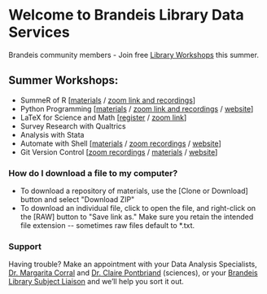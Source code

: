 # Welcome to Brandeis Library Data Services

Brandeis community members - Join free [Library Workshops](https://calendar.library.brandeis.edu/calendar/workshops/) this summer.

## Summer Workshops:
- SummeR of R  [[materials](https://github.com/DeisData/summer-of-r) / [zoom link and recordings](https://docs.google.com/document/d/1-eeemJIYWoDuRAUvtmO5TKnyAUYvORIzNCFNdfnin5c/edit?usp=sharing)]
- Python Programming  [[materials](https://github.com/DeisData/python) / [zoom link and recordings](https://docs.google.com/document/d/18TwHdTBUU34PNF8Vz2YYWbmME4tS3NS7Ugu5NjaMmBo/edit?usp=sharing) / [website](python.md)] 
- LaTeX for Science and Math [[register](https://calendar.library.brandeis.edu/calendar/workshops/latex2020) / [zoom link](https://docs.google.com/document/d/13w_DiBNY6DPYrbRGw0sRPbZ1uhg_ILZ1YWcDcseU048/edit?usp=sharing)]
- Survey Research with Qualtrics 
- Analysis with Stata
- Automate with Shell [[materials](https://github.com/DeisData/unix-shell) / [zoom recordings](https://docs.google.com/document/d/1-kjo4I40Ovu0-DXxMi9sfps7VhQmY-JF_lPx9cc9cM4/edit?usp=sharing) / [website](shell.md)]
- Git Version Control [[zoom recordings](https://docs.google.com/document/d/1gfG80ugHj3yOAZagHsRqNH8XnQjPHtHUCldsAerqbGY/edit?usp=sharing) / [materials](https://github.com/DeisData/git-version-control/blob/master/README.md) / [website](git.md)]

### How do I download a file to my computer?
- To download a repository of materials, use the [Clone or Download] button and select "Download ZIP"
- To download an individual file, click to open the file, and right-click on the [RAW] button to "Save link as."  Make sure you retain the intended file extension -- sometimes raw files default to *.txt.

### Support
Having trouble? Make an appointment with your Data Analysis Specialists, [Dr. Margarita Corral](http://calendar.library.brandeis.edu/appointment/8518) and [Dr. Claire Pontbriand](https://calendar.library.brandeis.edu/appointments/scidata) (sciences), or your [Brandeis Library Subject Liaison](https://www.brandeis.edu/library/research/help/liaison-subject.html) and we’ll help you sort it out.
